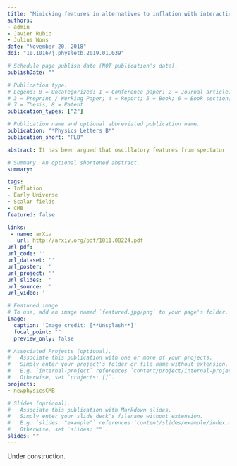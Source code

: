 ```yaml
---
title: "Mimicking features in alternatives to inflation with interacting spectator fields"
authors:
- admin
- Javier Rubio
- Julius Wons
date: "November 20, 2018"
doi: "10.1016/j.physletb.2019.01.039"

# Schedule page publish date (NOT publication's date).
publishDate: ""

# Publication type.
# Legend: 0 = Uncategorized; 1 = Conference paper; 2 = Journal article;
# 3 = Preprint / Working Paper; 4 = Report; 5 = Book; 6 = Book section;
# 7 = Thesis; 8 = Patent
publication_types: ["2"]

# Publication name and optional abbreviated publication name.
publication: "*Physics Letters B*"
publication_short: "PLB"

abstract: It has been argued that oscillatory features from spectator fields in the primordial power spectrum could be a probe of alternatives to inflation. In this work, we soften this claim by showing that the frequency and amplitude dependence of the patterns appearing in these scenarios could be mimicked by field interactions during inflation. The degeneracy of the frequency holds for the n -point correlation functions, while the degeneracy of the amplitude is broken at the level of non-gaussianities.

# Summary. An optional shortened abstract.
summary: 

tags:
- Inflation
- Early Universe
- Scalar fields
- CMB
featured: false

links:
 - name: arXiv
   url: http://arxiv.org/pdf/1811.08224.pdf
url_pdf: 
url_code: ''
url_dataset: ''
url_poster: ''
url_project: ''
url_slides: ''
url_source: ''
url_video: ''

# Featured image
# To use, add an image named `featured.jpg/png` to your page's folder. 
image:
  caption: 'Image credit: [**Unsplash**]'
  focal_point: ""
  preview_only: false

# Associated Projects (optional).
#   Associate this publication with one or more of your projects.
#   Simply enter your project's folder or file name without extension.
#   E.g. `internal-project` references `content/project/internal-project/index.md`.
#   Otherwise, set `projects: []`.
projects:
- newphysicsCMB

# Slides (optional).
#   Associate this publication with Markdown slides.
#   Simply enter your slide deck's filename without extension.
#   E.g. `slides: "example"` references `content/slides/example/index.md`.
#   Otherwise, set `slides: ""`.
slides: ""
---
```

Under construction.